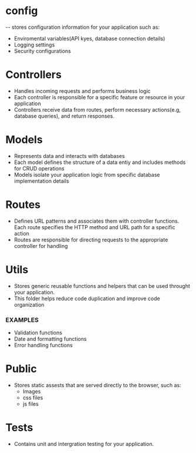 # config
-- stores configuration information for your application such as:
- Enviromental variables(API kyes, database connection details)
- Logging settings
- Security configurations
# Controllers
- Handles incoming requests and performs business logic
- Each controller is responsible for a specific feature or resource in your application
- Controllers receive data from routes, perform necessary actions(e.g, database queries), and return responses.
# Models
- Represents data and interacts with databases
- Each model defines the structure of a data entiy and includes methods for CRUD operations
- Models isolate your application logic from specific database implementation details

# Routes
- Defines URL patterns and associates them with controller functions.
Each route specifies the HTTP method and URL path for a specific action
- Routes are responsible for directing requests to the appropriate controller for handling

# Utils
- Stores generic reusable functions and helpers that can be used throught your application.
- This folder helps reduce code duplication and improve code organization
### EXAMPLES
   - Validation functions
   - Date and formatting functions
   - Error handling functions
# Public
- Stores static assests that are served directly to the browser, such as:
  - Images
  - css files
  - js files
# Tests
- Contains unit and intergration testing for your application.
